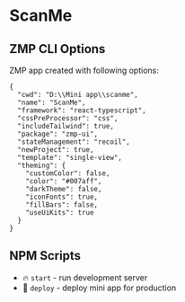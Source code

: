 # ScanMe

## ZMP CLI Options

ZMP app created with following options:

```
{
  "cwd": "D:\\Mini app\\scanme",
  "name": "ScanMe",
  "framework": "react-typescript",
  "cssPreProcessor": "css",
  "includeTailwind": true,
  "package": "zmp-ui",
  "stateManagement": "recoil",
  "newProject": true,
  "template": "single-view",
  "theming": {
    "customColor": false,
    "color": "#007aff",
    "darkTheme": false,
    "iconFonts": true,
    "fillBars": false,
    "useUiKits": true
  }
}
```

## NPM Scripts

* 🔥 `start` - run development server
* 🙏 `deploy` - deploy mini app for production